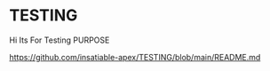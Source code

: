 # TESTING
Hi Its For Testing PURPOSE 

https://github.com/insatiable-apex/TESTING/blob/main/README.md
